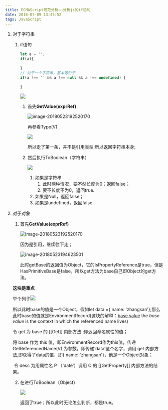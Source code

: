 ```yaml
---
title: ECMAScript规范分析——分析js的if语句
date: 2018-07-09 13:45:52
tags: JavaScript
---
```


1. 对于字符串 

   1. if语句

      ```javascript
      let a = '';
      if(a){
          
      }
      // 对于一个字符串，基本等价于
      if(a !== '' && a !== null && a !== undefined) {
         
      }
      ```

      

      ![](https://ws3.sinaimg.cn/large/006tNc79ly1frlhv5viwbj31ei0x045v.jpg)

      1. 首先**GetValue(exprRef)**

         ![image-20180523192520170](/var/folders/17/gmjh2txs0hn6my86t0gr7p880000gn/T/abnerworks.Typora/image-20180523192520170.png)

         再参看Type(V)

         ![](https://ws2.sinaimg.cn/large/006tNc79ly1frli3cyxg6j31f60kyjze.jpg)

         所以走了第一条，并不是引用类型;所以返回字符串本身;

      2. 然后执行ToBoolean（字符串）

         ![](https://ws2.sinaimg.cn/large/006tNc79ly1frli5975ecj318e0hwadv.jpg)

         1. 如果是字符串
            1. 此时两种情况，要不然长度为0；返回false；
            2. 要不长度不为0，返回true.
         2. 如果是Null，返回false；
         3. 如果是undefined，返回false

2. 对于对象

   1. 首先**GetValue(exprRef)**

      ![image-20180523192520170](/var/folders/17/gmjh2txs0hn6my86t0gr7p880000gn/T/abnerworks.Typora/image-20180523192520170.png)

      因为是引用，继续往下走；

      ![image-20180523194623501](/var/folders/17/gmjh2txs0hn6my86t0gr7p880000gn/T/abnerworks.Typora/image-20180523194623501.png)

      此时getBase的返回值为Object，它的IsPropertyReference是true，但是HasPrimitiveBase是false，所以get方法为base自己即Object的get方法。

      

   **这块是重点**

   举个列子![](https://ws3.sinaimg.cn/large/006tNc79ly1frljgnbz4xj30z20ti422.jpg)

   所以此时base的值是一个Object，假如let data ={ name: 'zhangsan'};那么此时base的值就是EnvironmentRecord(这块的解释：[base value](https://stackoverflow.com/questions/29353177/what-is-base-value-of-reference-in-ecmascriptecma-262-5-1) the *base value* is the context in which the referenced name lives)

   令 get 为 base 的 [[Get]] 内部方法 ;即返回命名属性的值；

   将 base 作为 this 值，即EnvironmentRecord作为this值，传递 GetReferencedName(V) 为参数，即传递‘data’这个名字，调用 get 内部方法,即获得了data的值，即{ name: 'zhangsan'}，他是一个Object对象；

   ​           令 desc 为用属性名 P （‘date’）调用 O 的 [[GetProperty]] 内部方法的结果。

   2. 在进行ToBoolean（Object）

      ![](https://ws2.sinaimg.cn/large/006tNc79ly1frli5975ecj318e0hwadv.jpg)

      返回了true；所以此时无论怎么判断，都是true。